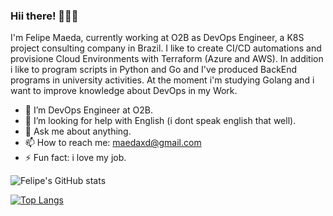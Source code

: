 ### Hii there! 👋👋👋

I'm Felipe Maeda, currently working at O2B as DevOps Engineer, a K8S project consulting company in Brazil. I like to create CI/CD automations and provisione Cloud Environments with Terraform (Azure and AWS). In addition i like to program scripts in Python and Go and I've produced BackEnd programs in university activities. At the moment i'm studying Golang and i want to improve knowledge about DevOps in my Work.

<!--
**FelipeMaeda/felipemaeda** is a ✨ _special_ ✨ repository because its `README.md` (this file) appears on your GitHub profile.

Here are some ideas to get you started:

- 🔭 I’m currently working on ...
- 🌱 I’m currently learning ...
- 👯 I’m looking to collaborate on ...
- 🤔 I’m looking for help with ...
- 💬 Ask me about ...
- 📫 How to reach me: ...
- 😄 Pronouns: ...
- ⚡ Fun fact: ...
-->

- 🔭 I’m DevOps Engineer at O2B.
- 🤔 I’m looking for help with English (i dont speak english that well).
- 💬 Ask me about anything.
- 📫 How to reach me: maedaxd@gmail.com
- ⚡ Fun fact: i love my job.

![Felipe's GitHub stats](https://github-readme-stats.vercel.app/api?username=felipemaeda&show_icons=true&theme=jolly)

[![Top Langs](https://github-readme-stats.vercel.app/api/top-langs/?username=felipemaeda&layout=compact&theme=jolly)](https://github.com/FelipeMaeda/github-readme-stats)
